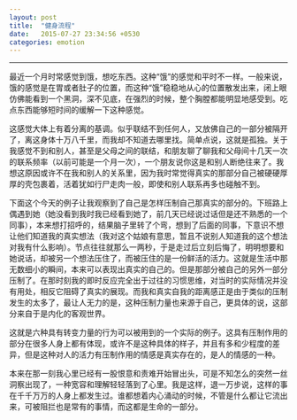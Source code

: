 ```yaml
---
layout: post
title:  "健身流程"
date:   2015-07-27 23:34:56 +0530
categories: emotion
---
```

<hr />

最近一个月时常感觉到饿，想吃东西。这种“饿”的感觉和平时不一样。一般来说，饿的感觉是在胃或者肚子的位置，而这种“饿”稳稳地从心的位置散发出来，闭上眼仿佛能看到一个黑洞，深不见底，在强烈的时候，整个胸膛都能明显地感受到。吃点东西能够短时间的缓解一下这种感觉。

这感觉大体上有着分离的基调。似乎联结不到任何人，又放佛自己的一部分被隔开了，离这身体十万八千里，而我却不知道去哪里找。简单点说，这就是孤独。关于我感觉不到和别人，甚至是父母之间的联结，和朋友聊了聊我和父母间十几天一次的联系频率（以前可能是一个月一次），一个朋友说你这是和别人断绝往来了。我想这原因或许不在我和别人的关系里，因为我时常觉得真实的那部分自己被硬硬厚厚的壳包裹着，活着犹如行尸走肉一般，即使和别人联系再多也碰触不到。

下面这个今天的例子让我观察到了自己是怎样压制自己那真实的部分的。下班路上偶遇到她（她没看到我时我已经看到她了，前几天已经说过话但是还不熟悉的一个同事），本来想打招呼的，结果脑子里转了个弯，想到了后面的同事，下意识不想让他们知道我的真实想法（我对这个姑娘有意思，暂且不说别人知道我的这个想法对我有什么影响）。节点往往就那么一两秒，于是走过后立刻后悔了，明明想要和她说话，却被另一个想法压住了，而被压住的是一份鲜活的活力。这就是生活中那无数细小的瞬间，本来可以表现出真实的自己的。但是那部分被自己的另外一部分压制了。在那时刻我的即时反应完全出于过往的习惯思维，对当时的实际情况并没有用处，相反它阻碍了真实的展现。而我和真实自我的距离感正是由于类似的压制发生的太多了，最让人无力的是，这种压制力量也来源于自己，更具体的说，这部分来自于是内化的客观世界。

这就是六种具有转变力量的行为可以被用到的一个实际的例子。这具有压制作用的部分在很多人身上都有体现，或许不是这种具体的样子，并且有多和少程度的差异，但是这种对人的活力有压制作用的情感是真实存在的，是人的情感的一种。

本来在那一刻我心里已经有一股恨意和责难开始冒出头，可是不知怎么的突然一丝洞察出现了，一种宽容和理解轻轻落到了心里。我是这样，退一万步说，这样的事在千千万万的人身上都发生过。谁都想着内心涌动的时候，不管是什么都让它流出来，可被阻拦也是常有的事情，而这都是生命的一部分。